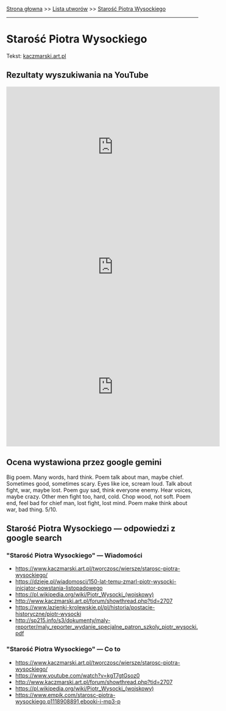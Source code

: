 [Strona głowna](../index.md) >> [Lista utworów](../list.md) >> [Starość Piotra Wysockiego](557.md)

---

# Starość Piotra Wysockiego

Tekst: [kaczmarski.art.pl](https://www.kaczmarski.art.pl/tworczosc/wiersze/starosc-piotra-wysockiego/)

## Rezultaty wyszukiwania na YouTube

<iframe width="560" height="315" src="https://www.youtube.com/embed/kgT7gtGsoz0?si=IdontcarewhotheIRSsendsImnotpayingtaxes" title="YouTube video player" frameborder="0" allow="accelerometer; autoplay; clipboard-write; encrypted-media; gyroscope; picture-in-picture; web-share" referrerpolicy="strict-origin-when-cross-origin" allowfullscreen></iframe>

<iframe width="560" height="315" src="https://www.youtube.com/embed/DDT9oA0MwX0?si=IdontcarewhotheIRSsendsImnotpayingtaxes" title="YouTube video player" frameborder="0" allow="accelerometer; autoplay; clipboard-write; encrypted-media; gyroscope; picture-in-picture; web-share" referrerpolicy="strict-origin-when-cross-origin" allowfullscreen></iframe>

<iframe width="560" height="315" src="https://www.youtube.com/embed/kcxEu2IVT0c?si=IdontcarewhotheIRSsendsImnotpayingtaxes" title="YouTube video player" frameborder="0" allow="accelerometer; autoplay; clipboard-write; encrypted-media; gyroscope; picture-in-picture; web-share" referrerpolicy="strict-origin-when-cross-origin" allowfullscreen></iframe>

## Ocena wystawiona przez google gemini

Big poem. Many words, hard think. Poem talk about man, maybe chief. Sometimes good, sometimes scary. Eyes like ice, scream loud. Talk about fight, war, maybe lost. Poem guy sad, think everyone enemy. Hear voices, maybe crazy. Other men fight too, hard, cold. Chop wood, not soft. Poem end, feel bad for chief man, lost fight, lost mind. Poem make think about war, bad thing. 5/10. 


## Starość Piotra Wysockiego — odpowiedzi z google search

### "Starość Piotra Wysockiego" — Wiadomości

 - <https://www.kaczmarski.art.pl/tworczosc/wiersze/starosc-piotra-wysockiego/>
 - <https://dzieje.pl/wiadomosci/150-lat-temu-zmarl-piotr-wysocki-inicjator-powstania-listopadowego>
 - <https://pl.wikipedia.org/wiki/Piotr_Wysocki_(wojskowy)>
 - <http://www.kaczmarski.art.pl/forum/showthread.php?tid=2707>
 - <https://www.lazienki-krolewskie.pl/pl/historia/postacie-historyczne/piotr-wysocki>
 - <http://sp215.info/s3/dokumenty/maly-reporter/maly_reporter_wydanie_specjalne_patron_szkoly_piotr_wysocki.pdf>

### "Starość Piotra Wysockiego" — Co to

 - <https://www.kaczmarski.art.pl/tworczosc/wiersze/starosc-piotra-wysockiego/>
 - <https://www.youtube.com/watch?v=kgT7gtGsoz0>
 - <http://www.kaczmarski.art.pl/forum/showthread.php?tid=2707>
 - <https://pl.wikipedia.org/wiki/Piotr_Wysocki_(wojskowy)>
 - <https://www.empik.com/starosc-piotra-wysockiego,p1118908891,ebooki-i-mp3-p>

